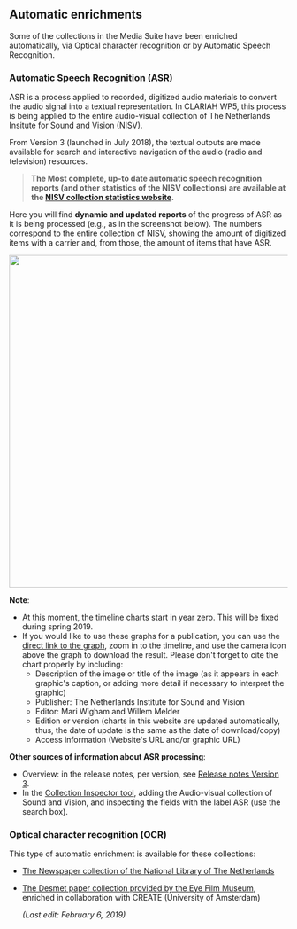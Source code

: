 ## Automatic enrichments

Some of the collections in the Media Suite have been enriched automatically, via Optical character recognition or by Automatic Speech Recognition.

### Automatic Speech Recognition (ASR)

ASR is a process applied to recorded, digitized audio materials to convert the audio signal into a textual representation. In CLARIAH WP5, this process is being applied to the entire audio-visual collection of The Netherlands Insitute for Sound and Vision (NISV).

From Version 3 (launched in July 2018), the textual outputs are made available for search and interactive navigation of the audio (radio and television) resources.

> **The Most complete, up-to date automatic speech recognition reports (and other statistics of the NISV collections) are available at the <a href="https://archiefstats.beeldengeluid.nl/speech-recognition" target="_blank">NISV collection statistics website</a>.**

Here you will find **dynamic and updated reports** of the progress of ASR as it is being processed (e.g., as in the screenshot below). The numbers correspond to the entire collection of NISV, showing the amount of digitized items with a carrier and, from those, the amount of items that have ASR.

<img src="https://github.com/CLARIAH/mediasuite-info/blob/master/docs/_images/asr_page_screenshot.jpg?raw=true" width="600px" />

**Note**:

- At this moment, the timeline charts start in year zero. This will be fixed during spring 2019.
- If you would like to use these graphs for a publication, you can use the [direct link to the graph](https://plot.ly/~mwigham/137/asr-availability-for-tv-news-and-current-affairs-per-year/), zoom in to the timeline, and use the camera icon above the graph to download the result. Please don't forget to cite the chart properly by including:
  - Description of the image or title of the image (as it appears in each graphic's caption, or adding more detail if necessary to interpret the graphic)
  - Publisher: The Netherlands Institute for Sound and Vision
  - Editor: Mari Wigham and Willem Melder
  - Edition or version (charts in this website are updated automatically, thus, the date of update is the same as the date of download/copy)
  - Access information (Website's URL and/or graphic URL)

**Other sources of information about ASR processing**:

- Overview: in the release notes, per version, see [Release notes Version 3](http://mediasuite.clariah.nl/documentation/release-notes/v3). 
- In the [Collection Inspector tool](http://mediasuite.clariah.nl/tool/collection-inspector), adding the Audio-visual collection of Sound and Vision, and inspecting the fields with the label ASR (use the search box).

### Optical character recognition (OCR)

This type of automatic enrichment is available for these collections:

- [The Newspaper collection of the National Library of The Netherlands](http://mediasuitedata.clariah.nl/dataset/kb-newspapers-test)
- [The Desmet paper collection provided by the Eye Film Museum](http://mediasuitedata.clariah.nl/dataset/desmet-paper-collection), enriched in collaboration with CREATE (University of Amsterdam)



   *(Last edit: February 6, 2019)*

